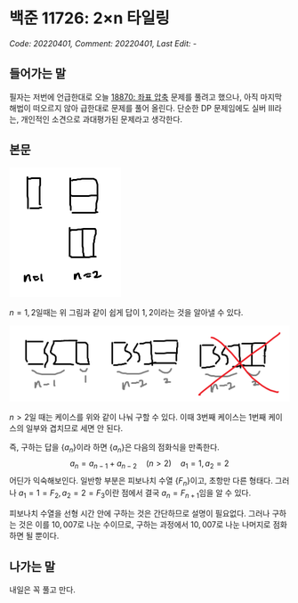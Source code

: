# 백준 11726: 2×n 타일링
_Code: 20220401, Comment: 20220401, Last Edit: -_

## 들어가는 말

 필자는 저번에 언급한대로 오늘 [18870: 좌표 압축](https://www.acmicpc.net/problem/18870) 문제를 풀려고 했으나, 아직 마지막 해법이 떠오르지 않아 급한대로 문제를 풀어 올린다. 단순한 DP 문제임에도 실버 III라는, 개인적인 소견으로 과대평가된 문제라고 생각한다.

## 본문

![](img/1.png)

$n=1, 2$일때는 위 그림과 같이 쉽게 답이 $1, 2$이라는 것을 알아낼 수 있다.

![](img/2.png)

$n > 2$일 때는 케이스를 위와 같이 나눠 구할 수 있다. 이때 3번째 케이스는 1번째 케이스의 일부와 겹치므로 세면 안 된다.

즉, 구하는 답을 $\left\{a_n\right\}$이라 하면 $\left\{a_n\right\}$은 다음의 점화식을 만족한다.
$$a_n = a_{n-1} + a_{n-2} \quad (n>2) \quad a_1 = 1, a_2 =2$$
어딘가 익숙해보인다. 일반항 부분은 피보나치 수열 $\left\{F_n\right\}$이고, 초항만 다른 형태다. 그러나 $a_1 = 1 = F_2, a_2 = 2 = F_3$이란 점에서 결국 $a_n = F_{n+1}$임을 알 수 있다.

피보나치 수열을 선형 시간 안에 구하는 것은 간단하므로 설명이 필요없다. 그러나 구하는 것은 이를 $10,007$로 나눈 수이므로, 구하는 과정에서 $10,007$로 나눈 나머지로 점화하면 될 뿐이다.

## 나가는 말
 내일은 꼭 풀고 만다.